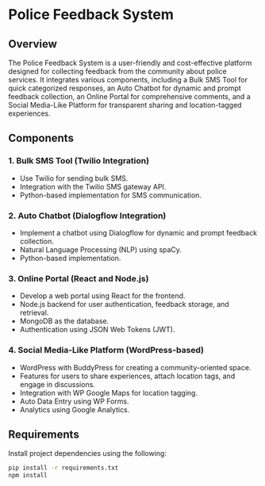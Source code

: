 # Police Feedback System

## Overview

The Police Feedback System is a user-friendly and cost-effective platform designed for collecting feedback from the community about police services. It integrates various components, including a Bulk SMS Tool for quick categorized responses, an Auto Chatbot for dynamic and prompt feedback collection, an Online Portal for comprehensive comments, and a Social Media-Like Platform for transparent sharing and location-tagged experiences.

## Components

### 1. Bulk SMS Tool (Twilio Integration)

- Use Twilio for sending bulk SMS.
- Integration with the Twilio SMS gateway API.
- Python-based implementation for SMS communication.

### 2. Auto Chatbot (Dialogflow Integration)

- Implement a chatbot using Dialogflow for dynamic and prompt feedback collection.
- Natural Language Processing (NLP) using spaCy.
- Python-based implementation.

### 3. Online Portal (React and Node.js)

- Develop a web portal using React for the frontend.
- Node.js backend for user authentication, feedback storage, and retrieval.
- MongoDB as the database.
- Authentication using JSON Web Tokens (JWT).

### 4. Social Media-Like Platform (WordPress-based)

- WordPress with BuddyPress for creating a community-oriented space.
- Features for users to share experiences, attach location tags, and engage in discussions.
- Integration with WP Google Maps for location tagging.
- Auto Data Entry using WP Forms.
- Analytics using Google Analytics.

## Requirements

Install project dependencies using the following:

```bash
pip install -r requirements.txt
npm install
```
